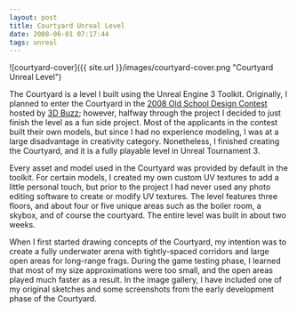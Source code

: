 ```yaml
---
layout: post
title: Courtyard Unreal Level
date: 2008-06-01 07:17:44
tags: unreal
---
```


![courtyard-cover]({{ site.url }}/images/courtyard-cover.png "Courtyard Unreal Level")

The Courtyard is a level I built using the Unreal Engine 3 Toolkit. Originally, I planned to enter the Courtyard in the [2008 Old School Design Contest](http://www.ign.com/articles/2008/06/04/3d-buzz-announces-old-school-level-design-contest-for-unreal-tournament-3) hosted by [3D Buzz](http://www.3dbuzz.com/); however, halfway through the project I decided to just finish the level as a fun side project. Most of the applicants in the contest built their own models, but since I had no experience modeling, I was at a large disadvantage in creativity category. Nonetheless, I finished creating the Courtyard, and it is a fully playable level in Unreal Tournament 3.

Every asset and model used in the Courtyard was provided by default in the toolkit. For certain models, I created my own custom UV textures to add a little personal touch, but prior to the project I had never used any photo editing software to create or modify UV textures. The level features three floors, and about four or five unique areas such as the boiler room, a skybox, and of course the courtyard. The entire level was built in about two weeks.

When I first started drawing concepts of the Courtyard, my intention was to create a fully underwater arena with tightly-spaced corridors and large open areas for long-range frags. During the game testing phase, I learned that most of my size approximations were too small, and the open areas played much faster as a result. In the image gallery, I have included one of my original sketches and some screenshots from the early development phase of the Courtyard.